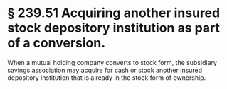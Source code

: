 # § 239.51   Acquiring another insured stock depository institution as part of a conversion.

When a mutual holding company converts to stock form, the subsidiary savings association may acquire for cash or stock another insured depository institution that is already in the stock form of ownership.




